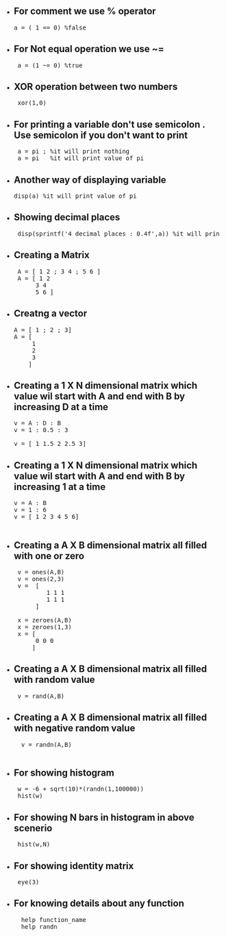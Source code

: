 
- ## For comment we use % operator
  <pre>
  a = ( 1 == 0) %false
  </pre>
- ## For Not equal operation we use ~= 
  <pre>
   a = (1 ~= 0) %true
  </pre>

- ## XOR operation between two numbers
  <pre>
   xor(1,0)
  </pre>

- ## For printing a variable don't use semicolon . Use semicolon if you don't want to print 
  
  <pre>
   a = pi ; %it will print nothing
   a = pi   %it will print value of pi
  </pre>

- ## Another way of displaying variable
  <pre>
  disp(a) %it will print value of pi 
  </pre>

- ## Showing decimal places 
  <pre>
   disp(sprintf('4 decimal places : 0.4f',a)) %it will print value of pi upto 4 decimal places
  </pre>

- ## Creating a Matrix 

  <pre>
   A = [ 1 2 ; 3 4 ; 5 6 ]
   A = [ 1 2 
        3 4
        5 6 ]
  </pre>

- ## Creatng a vector 
  <pre>
  A = [ 1 ; 2 ; 3]
  A = [
       1 
       2
       3
      ]
  </pre>

- ## Creating a 1 X N dimensional matrix which value wil start with A and end with B by increasing D at a time
 
  <pre>
  v = A : D : B
  v = 1 : 0.5 : 3 

  v = [ 1 1.5 2 2.5 3]
  </pre>

- ## Creating a 1 X N dimensional matrix which value wil start with A and end with B by increasing 1 at a time
  
  <pre>
  v = A : B 
  v = 1 : 6 
  v = [ 1 2 3 4 5 6]

  </pre>

- ## Creating  a A X B dimensional matrix all filled with one or zero

  <pre>
   v = ones(A,B)
   v = ones(2,3)
   v =  [
           1 1 1
           1 1 1 
        ]
   
   x = zeroes(A,B)
   x = zeroes(1,3)
   x = [
        0 0 0
       ]
  </pre>
- ## Creating  a A X B dimensional matrix all filled with random value

  <pre>
   v = rand(A,B)
  </pre>

- ## Creating  a A X B dimensional matrix all filled with negative random value

   <pre>
    v = randn(A,B)
   </pre>

- ## For showing histogram
  <pre>
   w = -6 + sqrt(10)*(randn(1,100000))
   hist(w)
  </pre>
- ## For showing N bars in histogram in above scenerio
  <pre>
   hist(w,N)
  </pre>

- ## For showing identity matrix
  <pre>
   eye(3)
  </pre>

- ## For knowing details about any function
  <pre>
    help function_name
    help randn
  </pre>